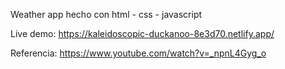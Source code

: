 Weather app hecho con html - css - javascript

Live demo: https://kaleidoscopic-duckanoo-8e3d70.netlify.app/

Referencia: https://www.youtube.com/watch?v=_npnL4Gyg_o
